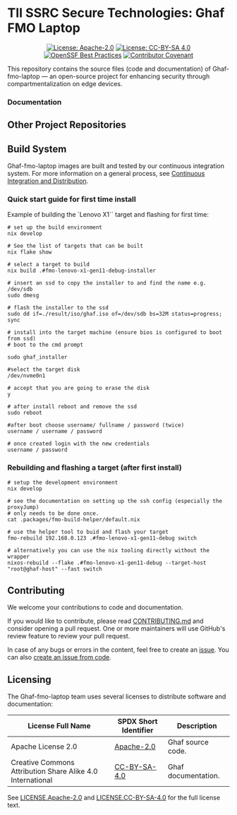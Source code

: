 <!--
    Copyright 2022-2025 TII (SSRC) and the Ghaf contributors
    SPDX-License-Identifier: CC-BY-SA-4.0
-->

# TII SSRC Secure Technologies: Ghaf FMO Laptop

<div align="center">

[![License: Apache-2.0](https://img.shields.io/badge/License-Apache--2.0-darkgreen.svg)](./LICENSES/LICENSE.Apache-2.0) [![License: CC-BY-SA 4.0](https://img.shields.io/badge/License-CC--BY--SA--4.0-orange.svg)](./LICENSES/LICENSE.CC-BY-SA-4.0) [![OpenSSF Best Practices](https://www.bestpractices.dev/projects/10193/badge)](https://www.bestpractices.dev/projects/10193) [![Contributor Covenant](https://img.shields.io/badge/Contributor%20Covenant-2.1-4baaaa.svg)](./CODE_OF_CONDUCT.md) 

</div>

This repository contains the source files (code and documentation) of Ghaf-fmo-laptop — an open-source project for enhancing security through compartmentalization on edge devices.



### Documentation



## Other Project Repositories


## Build System

Ghaf-fmo-laptop images are built and tested by our continuous integration system. For more information on a general process, see [Continuous Integration and Distribution](https://tiiuae.github.io/ghaf/scs/ci-cd-system.html).


### Quick start guide for first time install

Example of building the `Lenovo X1`` target and flashing for first time:

``` shell
# set up the build environment
nix develop

# See the list of targets that can be built
nix flake show

# select a target to build
nix build .#fmo-lenovo-x1-gen11-debug-installer

# insert an ssd to copy the installer to and find the name e.g. /dev/sdb
sudo dmesg

# flash the installer to the ssd
sudo dd if=./result/iso/ghaf.iso of=/dev/sdb bs=32M status=progress; sync

# install into the target machine (ensure bios is configured to boot from ssd)
# boot to the cmd prompt

sudo ghaf_installer

#select the target disk
/dev/nvme0n1

# accept that you are going to erase the disk
y

# after install reboot and remove the ssd
sudo reboot

#after boot choose username/ fullname / password (twice)
username / username / password

# once created login with the new credentials
username / password

```

### Rebuilding and flashing a target (after first install)

``` shell
# setup the development environment
nix develop

# see the documentation on setting up the ssh config (especially the proxyJump)
# only needs to be done once.
cat .packages/fmo-build-helper/default.nix

# use the helper tool to buid and flash your target
fmo-rebuild 192.168.0.123 .#fmo-lenovo-x1-gen11-debug switch

# alternatively you can use the nix tooling directly without the wrapper
nixos-rebuild --flake .#fmo-lenovo-x1-gen11-debug --target-host "root@ghaf-host" --fast switch

```



## Contributing

We welcome your contributions to code and documentation.

If you would like to contribute, please read [CONTRIBUTING.md](CONTRIBUTING.md) and consider opening a pull request. One or more maintainers will use GitHub's review feature to review your pull request.

In case of any bugs or errors in the content, feel free to create an [issue](https://github.com/tiiuae/ghaf-fmo-laptop/issues). You can also [create an issue from code](https://docs.github.com/en/issues/tracking-your-work-with-issues/creating-an-issue#creating-an-issue-from-code).


## Licensing

The Ghaf-fmo-laptop team uses several licenses to distribute software and documentation:

| License Full Name | SPDX Short Identifier | Description |
| -------- | ----------- | ----------- |
| Apache License 2.0 | [Apache-2.0](https://spdx.org/licenses/Apache-2.0.html) | Ghaf source code. |
| Creative Commons Attribution Share Alike 4.0 International | [CC-BY-SA-4.0](https://spdx.org/licenses/CC-BY-SA-4.0.html) | Ghaf documentation. |

See [LICENSE.Apache-2.0](./LICENSES/Apache-2.0.txt) and [LICENSE.CC-BY-SA-4.0](./LICENSES/CC-BY-SA-4.0.txt) for the full license text.
